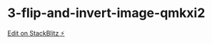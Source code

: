# 3-flip-and-invert-image-qmkxi2

[Edit on StackBlitz ⚡️](https://stackblitz.com/edit/3-flip-and-invert-image-qmkxi2)